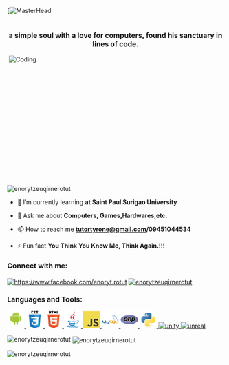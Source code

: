 [![MasterHead](https://github.com/EnorytZeuqirneRotut/EnorytZeuqirneRotut/assets/142654110/e013defd-7b63-413d-b544-e3eeef659d04)
<h1 align="center"></h1>
<h3 align="center">a simple soul with a love for computers, found his sanctuary in lines of code.</h3>
<img align="right" alt="Coding" width="500" height="300" src="https://raw.githubusercontent.com/EdsonLucasbd/EdsonLucasbd/main/images/pixel-jeff-matrix-s.gif">
<p align="left"> <img src="https://komarev.com/ghpvc/?username=enorytzeuqirnerotut&label=Profile%20views&color=0e75b6&style=flat" alt="enorytzeuqirnerotut" /> </p>

- 🌱 I’m currently learning **at Saint Paul Surigao University**

- 💬 Ask me about **Computers, Games,Hardwares,etc.**

- 📫 How to reach me **tutortyrone@gmail.com/09451044534**

- ⚡ Fun fact **You Think You Know Me, Think Again.!!!**

<h3 align="left">Connect with me:</h3>
<p align="left">
<a href="https://fb.com/https://www.facebook.com/enoryt.rotut" target="blank"><img align="center" src="https://raw.githubusercontent.com/rahuldkjain/github-profile-readme-generator/master/src/images/icons/Social/facebook.svg" alt="https://www.facebook.com/enoryt.rotut" height="30" width="40" /></a>
<a href="https://instagram.com/enorytzeuqirnerotut" target="blank"><img align="center" src="https://raw.githubusercontent.com/rahuldkjain/github-profile-readme-generator/master/src/images/icons/Social/instagram.svg" alt="enorytzeuqirnerotut" height="30" width="40" /></a>
</p>

<h3 align="left">Languages and Tools:</h3>
<p align="left"> <a href="https://developer.android.com" target="_blank" rel="noreferrer"> <img src="https://raw.githubusercontent.com/devicons/devicon/master/icons/android/android-original-wordmark.svg" alt="android" width="40" height="40"/> </a> <a href="https://www.w3schools.com/css/" target="_blank" rel="noreferrer"> <img src="https://raw.githubusercontent.com/devicons/devicon/master/icons/css3/css3-original-wordmark.svg" alt="css3" width="40" height="40"/> </a> <a href="https://www.w3.org/html/" target="_blank" rel="noreferrer"> <img src="https://raw.githubusercontent.com/devicons/devicon/master/icons/html5/html5-original-wordmark.svg" alt="html5" width="40" height="40"/> </a> <a href="https://www.java.com" target="_blank" rel="noreferrer"> <img src="https://raw.githubusercontent.com/devicons/devicon/master/icons/java/java-original.svg" alt="java" width="40" height="40"/> </a> <a href="https://developer.mozilla.org/en-US/docs/Web/JavaScript" target="_blank" rel="noreferrer"> <img src="https://raw.githubusercontent.com/devicons/devicon/master/icons/javascript/javascript-original.svg" alt="javascript" width="40" height="40"/> </a> <a href="https://www.mysql.com/" target="_blank" rel="noreferrer"> <img src="https://raw.githubusercontent.com/devicons/devicon/master/icons/mysql/mysql-original-wordmark.svg" alt="mysql" width="40" height="40"/> </a> <a href="https://www.php.net" target="_blank" rel="noreferrer"> <img src="https://raw.githubusercontent.com/devicons/devicon/master/icons/php/php-original.svg" alt="php" width="40" height="40"/> </a> <a href="https://www.python.org" target="_blank" rel="noreferrer"> <img src="https://raw.githubusercontent.com/devicons/devicon/master/icons/python/python-original.svg" alt="python" width="40" height="40"/> </a> <a href="https://unity.com/" target="_blank" rel="noreferrer"> <img src="https://www.vectorlogo.zone/logos/unity3d/unity3d-icon.svg" alt="unity" width="40" height="40"/> </a> <a href="https://unrealengine.com/" target="_blank" rel="noreferrer"> <img src="https://raw.githubusercontent.com/kenangundogan/fontisto/036b7eca71aab1bef8e6a0518f7329f13ed62f6b/icons/svg/brand/unreal-engine.svg" alt="unreal" width="40" height="40"/> </a> </p>

<p><img align="left" src="https://github-readme-stats.vercel.app/api/top-langs?username=enorytzeuqirnerotut&show_icons=true&locale=en&layout=compact" alt="enorytzeuqirnerotut" /></p>

<p>&nbsp;<img align="center" src="https://github-readme-stats.vercel.app/api?username=enorytzeuqirnerotut&show_icons=true&locale=en" alt="enorytzeuqirnerotut" /></p>

<p><img align="center" src="https://github-readme-streak-stats.herokuapp.com/?user=enorytzeuqirnerotut&" alt="enorytzeuqirnerotut" /></p>

